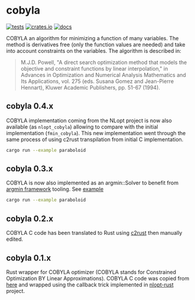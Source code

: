 # cobyla

[![tests](https://github.com/relf/cobyla/workflows/tests/badge.svg)](https://github.com/relf/cobyla/actions?query=workflow%3Atests)
[![crates.io](https://img.shields.io/crates/v/cobyla)](https://crates.io/crates/cobyla)
[![docs](https://docs.rs/cobyla/badge.svg)](https://docs.rs/cobyla)

COBYLA an algorithm for minimizing a function of many variables. The method is derivatives free (only the function values are needed) 
and take into account constraints on the variables. The algorithm is described in:

  > M.J.D. Powell, "A direct search optimization method that models the objective and constraint functions by linear interpolation," in 
  > Advances in Optimization and Numerical Analysis Mathematics and Its Applications, vol. 275 (eds. Susana Gomez and Jean-Pierre Hennart), 
  > Kluwer Academic Publishers, pp. 51-67 (1994).

## cobyla 0.4.x

COBYLA implementation coming from the NLopt project is now also available (as `nlopt_cobyla`) allowing to compare 
with the initial implementation (`fmin_cobyla`). This new implementation went through the same process of using c2rust
transpilation from initial C implementation.

```bash
cargo run --example paraboloid
```

## cobyla 0.3.x

COBYLA is now also implemented as an argmin::Solver to benefit from [argmin framework](https://github.com/argmin-rs) tooling. See [example](./examples/paraboloid.rs)

```bash
cargo run --example paraboloid
```

## cobyla 0.2.x

COBYLA C code has been translated to Rust using [c2rust](https://github.com/immunant/c2rust) then manually edited.

## cobyla 0.1.x

Rust wrapper for COBYLA optimizer (COBYLA stands for Constrained Optimization BY Linear Approximations). 
COBYLA C code was copied from [here](https://github.com/emmt/Algorithms/tree/master/cobyla) and wrapped 
using the callback trick implemented in [nlopt-rust](https://github.com/adwhit/rust-nlopt) project.

